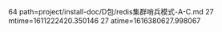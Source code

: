 64 path=project/install-doc/D包/redis集群哨兵模式-A-C.md
27 mtime=1611222420.350146
27 atime=1616380627.998067
